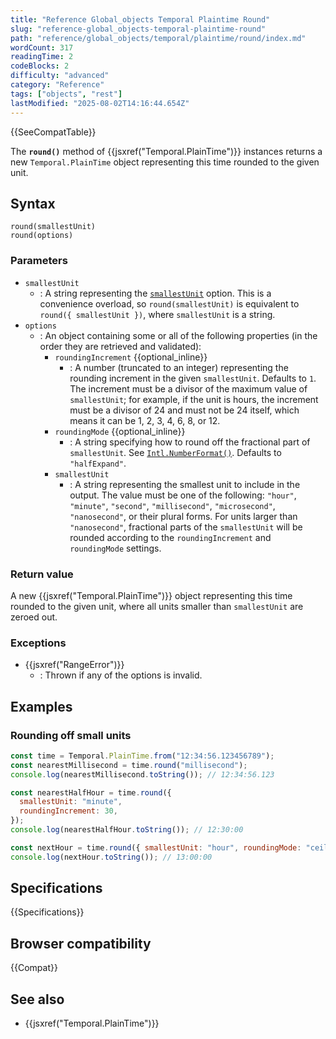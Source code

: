 ```yaml
---
title: "Reference Global_objects Temporal Plaintime Round"
slug: "reference-global_objects-temporal-plaintime-round"
path: "reference/global_objects/temporal/plaintime/round/index.md"
wordCount: 317
readingTime: 2
codeBlocks: 2
difficulty: "advanced"
category: "Reference"
tags: ["objects", "rest"]
lastModified: "2025-08-02T14:16:44.654Z"
---
```



{{SeeCompatTable}}

The **`round()`** method of {{jsxref("Temporal.PlainTime")}} instances returns a new `Temporal.PlainTime` object representing this time rounded to the given unit.

## Syntax

```js-nolint
round(smallestUnit)
round(options)
```

### Parameters

- `smallestUnit`
  - : A string representing the [`smallestUnit`](#smallestunit_2) option. This is a convenience overload, so `round(smallestUnit)` is equivalent to `round({ smallestUnit })`, where `smallestUnit` is a string.
- `options`
  - : An object containing some or all of the following properties (in the order they are retrieved and validated):
    - `roundingIncrement` {{optional_inline}}
      - : A number (truncated to an integer) representing the rounding increment in the given `smallestUnit`. Defaults to `1`. The increment must be a divisor of the maximum value of `smallestUnit`; for example, if the unit is hours, the increment must be a divisor of 24 and must not be 24 itself, which means it can be 1, 2, 3, 4, 6, 8, or 12.
    - `roundingMode` {{optional_inline}}
      - : A string specifying how to round off the fractional part of `smallestUnit`. See [`Intl.NumberFormat()`](/en-US/docs/Web/JavaScript/Reference/Global_Objects/Intl/NumberFormat/NumberFormat#roundingmode). Defaults to `"halfExpand"`.
    - `smallestUnit`
      - : A string representing the smallest unit to include in the output. The value must be one of the following: `"hour"`, `"minute"`, `"second"`, `"millisecond"`, `"microsecond"`, `"nanosecond"`, or their plural forms. For units larger than `"nanosecond"`, fractional parts of the `smallestUnit` will be rounded according to the `roundingIncrement` and `roundingMode` settings.

### Return value

A new {{jsxref("Temporal.PlainTime")}} object representing this time rounded to the given unit, where all units smaller than `smallestUnit` are zeroed out.

### Exceptions

- {{jsxref("RangeError")}}
  - : Thrown if any of the options is invalid.

## Examples

### Rounding off small units

```js
const time = Temporal.PlainTime.from("12:34:56.123456789");
const nearestMillisecond = time.round("millisecond");
console.log(nearestMillisecond.toString()); // 12:34:56.123

const nearestHalfHour = time.round({
  smallestUnit: "minute",
  roundingIncrement: 30,
});
console.log(nearestHalfHour.toString()); // 12:30:00

const nextHour = time.round({ smallestUnit: "hour", roundingMode: "ceil" });
console.log(nextHour.toString()); // 13:00:00
```

## Specifications

{{Specifications}}

## Browser compatibility

{{Compat}}

## See also

- {{jsxref("Temporal.PlainTime")}}
